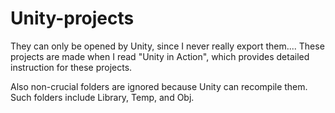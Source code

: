 # Unity-projects

They can only be opened by Unity, since I never really export them....
These projects are made when I read "Unity in Action", which provides
detailed instruction for these projects.

Also non-crucial folders are ignored because Unity can recompile them.
Such folders include Library, Temp, and Obj.
